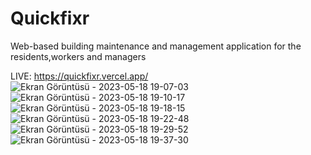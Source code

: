 # Quickfixr
Web-based  building maintenance  and management  application  for the residents,workers and managers 

LIVE: https://quickfixr.vercel.app/
![Ekran Görüntüsü - 2023-05-18 19-07-03](https://github.com/erentrk01/Quickfixr/assets/68688967/14553fec-0540-4cf2-bfd2-49ca9c1f6b11)
![Ekran Görüntüsü - 2023-05-18 19-10-17](https://github.com/erentrk01/Quickfixr/assets/68688967/653fc648-6549-42fb-b1f4-5f934317055b)
![Ekran Görüntüsü - 2023-05-18 19-18-15](https://github.com/erentrk01/Quickfixr/assets/68688967/301becb8-ca1f-40c9-9647-d36e034f4b8d)
![Ekran Görüntüsü - 2023-05-18 19-22-48](https://github.com/erentrk01/Quickfixr/assets/68688967/8eec009e-ff23-4528-a3a6-71e0b26bb284)
![Ekran Görüntüsü - 2023-05-18 19-29-52](https://github.com/erentrk01/Quickfixr/assets/68688967/f7ac1f4f-cb81-4630-afa8-5e5d9a7d1417)
![Ekran Görüntüsü - 2023-05-18 19-37-30](https://github.com/erentrk01/Quickfixr/assets/68688967/7dc114f4-7d1f-41fe-b779-c6e6159a957b)

